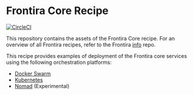 # Frontira Core Recipe

[![CircleCI](https://circleci.com/gh/qlik-ea/core.svg?style=shield&circle-token=2750d5c49c0348549db4f4518aa2e85da2822452)](https://circleci.com/gh/qlik-ea/core)

This repository contains the assets of the Frontira Core recipe. For an overview of all Frontira recipes, refer to the Frontira [info](https://github.com/qlik-ea/info) repo.

This recipe provides examples of deployment of the Frontira core services using the following orchestration platforms:

- [Docker Swarm](./docker-swarm/docker-swarm.md)
- [Kubernetes](./kubernetes/kubernetes.md)
- [Nomad](./nomad/nomad.md) (Experimental)
